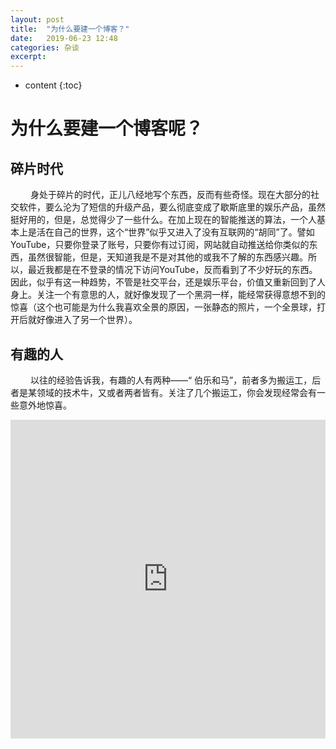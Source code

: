 ```yaml
---
layout: post
title:  "为什么要建一个博客？"
date:   2019-06-23 12:48
categories: 杂谈
excerpt: 
---
```


* content
{:toc}


# 为什么要建一个博客呢？
## 碎片时代
&emsp;&emsp; 身处于碎片的时代，正儿八经地写个东西，反而有些奇怪。现在大部分的社交软件，要么沦为了短信的升级产品，要么彻底变成了歇斯底里的娱乐产品，虽然挺好用的，但是，总觉得少了一些什么。在加上现在的智能推送的算法，一个人基本上是活在自己的世界，这个“世界”似乎又进入了没有互联网的“胡同”了。譬如YouTube，只要你登录了账号，只要你有过订阅，网站就自动推送给你类似的东西，虽然很智能，但是，天知道我是不是对其他的或我不了解的东西感兴趣。所以，最近我都是在不登录的情况下访问YouTube，反而看到了不少好玩的东西。因此，似乎有这一种趋势，不管是社交平台，还是娱乐平台，价值又重新回到了人身上。关注一个有意思的人，就好像发现了一个黑洞一样，能经常获得意想不到的惊喜（这个也可能是为什么我喜欢全景的原因，一张静态的照片，一个全景球，打开后就好像进入了另一个世界）。

## 有趣的人
&emsp;&emsp; 以往的经验告诉我，有趣的人有两种——“ 伯乐和马”，前者多为搬运工，后者是某领域的技术牛，又或者两者皆有。关注了几个搬运工，你会发现经常会有一些意外地惊喜。



<iframe width="100%" height="510" src="https://720yun.com/t/939jrpwy5y3?scene_id=26113239" frameborder="0" allow="accelerometer; autoplay; encrypted-media; gyroscope; picture-in-picture" allowfullscreen></iframe>



